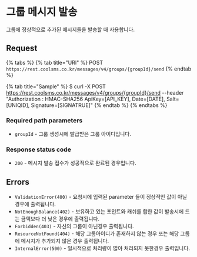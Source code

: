 # 그룹 메시지 발송

그룹에 정상적으로 추가된 메시지들을 발송할 때 사용합니다.

## Request

{% tabs %}
{% tab title="URI" %}
POST `https://rest.coolsms.co.kr/messages/v4/groups/{groupId}/send`
{% endtab %}

{% tab title="Sample" %}
$ curl -X POST https://rest.coolsms.co.kr/messages/v4/groups/{groupId}/send  --header "Authorization : HMAC-SHA256 ApiKey=\[API\_KEY\], Date=\[DATE\], Salt=\[UNIQID\], Signature=\[SIGNATRUE\]"
{% endtab %}
{% endtabs %}

### Required path parameters

* `groupId` - 그룹 생성시에 발급받은 그룹 아이디입니다.

### Response status code

* `200` - 메시지 발송 접수가 성공적으로 완료된 경우입니다.

## Errors

* `ValidationError(400)` - 요청시에 입력된 parameter 들이 정상적인 값이 아닐경우에 출력됩니다.
* `NotEnoughBalance(402)` - 보유하고 있는 포인트와 캐쉬를 합한 값이 발송시에 드는 금액보다 더 낮은 경우에 출력됩니다.
* `Forbidden(403)` - 자신의 그룹이 아닌경우 출력됩니다.
* `ResourceNotFound(404)` - 해당 그룹아이디가 존재하지 않는 경우 또는 해당 그룹에 메시지가 추가되지 않은 경우 출력됩니다.
* `InternalError(500)` - 일시적으로 처리량이 많아 처리되지 못한경우 출력입니다.

